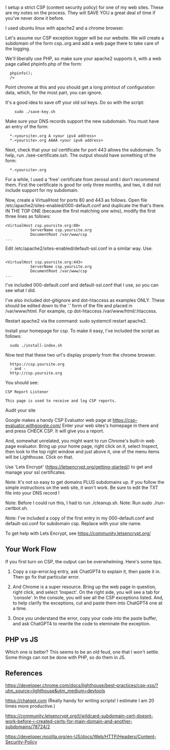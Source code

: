 I setup a strict CSP (content security policy) for one of my web sites. These are my notes
on the process. They will SAVE YOU a great deal of time if you've never done it
before.

I used ubuntu linux with apache2 and a chrome browser.

Let's assume our CSP exception logger will be our website. We will
create a subdomain of the form csp.<yoursite>.org and add a web page
there to take care of the logging.

We'll liberally use PHP, so make sure your apache2 supports it, with a
web page called phpinfo.php of the form:

  ```<?php
    phpinfo();
    />
  ```

Point chrome at this and you should get a long printout of configuration data, which, for the
most part, you can ignore.

It's a good idea to save off your old ssl keys. Do so with the script:

  ```
      sudo ./save-key.sh
  ````
  
Make sure your DNS records support the new subdomain. You must have an
entry of the form:

  ```
	*.<yoursite>.org A <your ipv4 address>
	*.<yoursite>.org AAAA <your ipv6 address>
  ```

Next, check that your ssl certificate for port 443 allows the subdomain.
To help, run ./see-certificate.ssh. The output should have something of the
form:

  ```
	*.<yoursite>.org
  ```

For a while, I used a 'free' certificate from zerossl and I don't recommend them. First
the certificate is good for only three months, and two, it did not include
support for my subdomain.

Now, create a VirtualHost for ports 80 and 443 as follows.
Open file /etc/apache2/sites-enabled/000-default.conf and duplicate the
<Virtual Host> that's there. IN THE TOP ONE (because the first matching one wins), modify the first three lines
as follows:

  ```
  <VirtualHost csp.yoursite.org:80>
  	         ServerName csp.yoursite.org
    		 DocumentRoot /var/www/csp
  ...

  ```

Edit /etc/apache2/sites-enabled/default-ssl.conf in a similar way.
Use:

  ```

  <VirtualHost csp.yoursite.org:443>
  	         ServerName csp.yoursite.org
    		 DocumentRoot /var/www/csp
  ...

  ```

I've included 000-default.conf and default-ssl.conf that I  use, so you can see what
I did.

I've also included dot-gitignore and dot-htaccess as examples ONLY. These should be edited down to the '.' form of the
file and placed in /var/www/html. For example, cp dot-htaccess /var/www/html/.htaccess.

Restart apache2 via the command: sudo systemctl restart apache2.

Install your homepage for csp. To make it easy, I've included the script as
follows:

  ```
	sudo ./install-index.sh

  ```

Now test that these two url's display properly from the chrome browser.

  ```
	https://csp.yoursite.org
	- and -
	http://csp.yoursite.org
  ```

You should see:

  ```
  CSP Report Listener

  This page is used to receive and log CSP reports.
  ```

Audit your site

  Google makes a handy CSP Evaluator web page at https://csp-evaluator.withgoogle.com/ Enter your web sites's
  homepage in there and and press CHECK CSP. It will give you a report.

  And, somewhat unrelated, you might want to run Chrome's built-in web page evaluator. Bring up your
  home page, right click on it, select Inspect, then look to the top right window and just above it,
  one of the menu items will be Lighthouse. Click on that.

Use 'Lets Encrypt' (https://letsencrypt.org/getting-started/) to get and manage your ssl certificates.

Note: It's not so easy to get domains PLUS subdomains up. If you follow the simple instructions
on the web site, it won't work. Be sure to edit the TXT file into your DNS record !

Note: Before I could run this, I had to run ./cleanup.sh.
Note: Run sudo ./run-certbot.sh.

Note: I've included a copy of the first entry in my 000-default.conf and default-ssl.conf for subdomain csp. Replace <yoursite> with your site name.

To get help with Lets Encrypt, see https://community.letsencrypt.org/

## Your Work Flow

If you first turn on CSP, the output can be overwhelming. Here's some tips.

1. Copy a csp-error.log entry, ask ChatGPT4 to explain it, then paste it in. Then go
fix that particular error.

2. And Chrome is a super resource. Bring up the web page in question, right click, and select 'Inspect'. 
On the right side, you will see a tab for 'console'. In the console, you will see all the CSP
exceptions listed. And, to help clarify the exceptions, cut and paste them into ChatGPT4 one at a time.

3. Once you understand the error, copy your code into the paste buffer, and ask ChatGPT4 to rewrite the
code to eleminate the exception.

## PHP vs JS

Which one is better? This seems to be an old feud, one that I won't settle. Some things can not be done with PHP, so do them in JS.

## References

https://developer.chrome.com/docs/lighthouse/best-practices/csp-xss/?utm_source=lighthouse&utm_medium=devtools

https://chatgpt.com (Really handy for writing scripts! I estimate I am 20 times more productive.)

https://community.letsencrypt.org/t/wildcard-subdomain-cert-doesnt-work-before-i-created-certs-for-main-domain-and-another-subdomains/78724/2

https://developer.mozilla.org/en-US/docs/Web/HTTP/Headers/Content-Security-Policy
 
